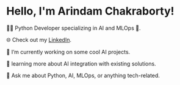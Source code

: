 # Hello, I'm Arindam Chakraborty!

👨‍💻 Python Developer specializing in AI and MLOps 🤖.

🌐 Check out my [LinkedIn](https://www.linkedin.com/in/arindam-chakraborty-b2a416211).

🔭 I’m currently working on some cool AI projects.

🌱 learning more about AI integration with existing solutions.

💬 Ask me about Python, AI, MLOps, or anything tech-related.
